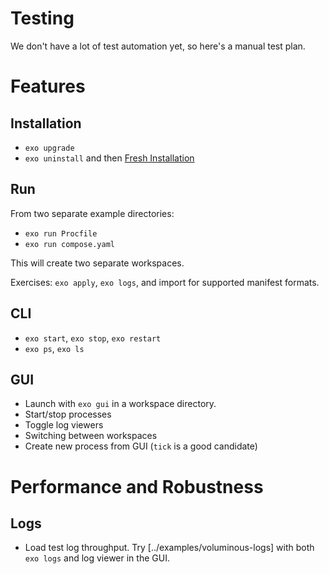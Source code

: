 # Testing

We don't have a lot of test automation yet, so here's a manual test plan.

# Features

## Installation

- `exo upgrade`
- `exo uninstall` and then [Fresh Installation](./install.md)

## Run

From two separate example directories:

- `exo run Procfile`
- `exo run compose.yaml`

This will create two separate workspaces.

Exercises: `exo apply`, `exo logs`, and import for supported manifest formats.

## CLI

- `exo start`, `exo stop`, `exo restart`
- `exo ps`, `exo ls`

## GUI

- Launch with `exo gui` in a workspace directory.
- Start/stop processes
- Toggle log viewers
- Switching between workspaces
- Create new process from GUI (`tick` is a good candidate)

# Performance and Robustness

## Logs

- Load test log throughput. Try [../examples/voluminous-logs] with both `exo
  logs` and log viewer in the GUI.

